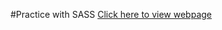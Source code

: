 #Practice with SASS
[Click here to view webpage](https://leslietepale.github.io/IS117-Practice-SASS/)